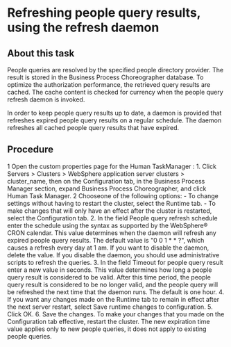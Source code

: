 <!-- image -->

# Refreshing people query results, using the refresh daemon

## About this task

People queries are resolved by the specified people directory provider. The result is stored in the Business
Process Choreographer database. To optimize the authorization performance,
the retrieved query results are cached. The cache content is checked
for currency when the people query refresh daemon is invoked.

In order to keep people query results up to date, a daemon
is provided that refreshes expired people query results on
a regular schedule. The daemon refreshes all cached people query results that have expired.

## Procedure

1 Open the custom properties page for the Human TaskManager :
    1. Click Servers > Clusters > WebSphere application server clusters > cluster\_name,
then on the Configuration tab, in the Business Process Manager section, expand Business Process Choreographer, and click Human Task Manager.
    2 Chooseone of the following options:
        - To change settings without having to restart the cluster, select
the Runtime tab.
        - To make changes that will only have an effect after the cluster
is restarted, select the Configuration tab.
2. In the field People query refresh schedule enter the schedule using the syntax as supported by the WebSphere® CRON calendar. This value determines
when the daemon will refresh any expired people query results.
The default value is "0 0 1 * * ?", which causes
a refresh every day at 1 am. If you want
to disable the daemon, delete the value. If you disable the daemon,
you should use administrative scripts to refresh the queries.
3. In the field Timeout for people query result enter a new value in seconds. This value determines how long a people
query result is considered to be valid. After this time period, the
people query result is considered to be no longer valid, and the people
query will be refreshed the next time that the daemon runs. The default
is one hour.
4. If you want any changes made on the Runtime tab
to remain in effect after the next server restart, select Save
runtime changes to configuration.
5. Click OK.
6. Save the changes. To make your changes that you made
on the Configuration tab effective, restart
the cluster. The new expiration time value applies
only to new people queries, it does not apply to existing people queries.

<!-- image -->
